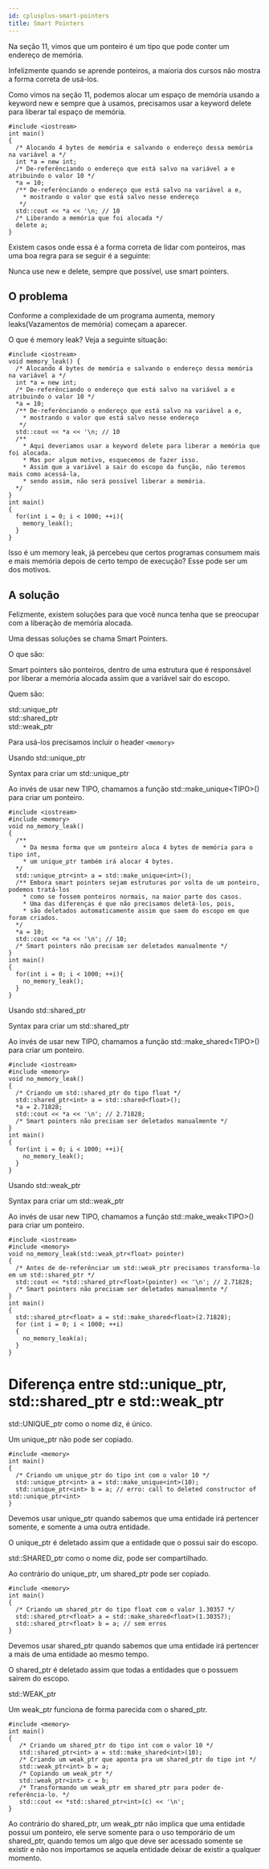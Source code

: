 ```yaml
---
id: cplusplus-smart-pointers
title: Smart Pointers
---
```


Na seção 11, vimos que um ponteiro é um tipo que pode conter um endereço de memória.

Infelizmente quando se aprende ponteiros, a maioria dos cursos não mostra a forma correta de usá-los.

Como vimos na seção 11, podemos alocar um espaço de memória usando a keyword new e sempre que à usamos,
precisamos usar a keyword delete para liberar tal espaço de memória.

```cpp{0}
#include <iostream>
int main()
{
  /* Alocando 4 bytes de memória e salvando o endereço dessa memória na variável a */
  int *a = new int;
  /* De-referênciando o endereço que está salvo na variável a e atribuindo o valor 10 */
  *a = 10;
  /** De-referênciando o endereço que está salvo na variável a e,
    * mostrando o valor que está salvo nesse endereço
   */
  std::cout << *a << '\n; // 10
  /* Liberando a memória que foi alocada */
  delete a;
}
```

Existem casos onde essa é a forma correta de lidar com ponteiros, mas uma boa regra para se seguir é a seguinte:

Nunca use new e delete, sempre que possível, use smart pointers.

## O problema

Conforme a complexidade de um programa aumenta, memory leaks(Vazamentos de memória) começam a aparecer.

O que é memory leak? Veja a seguinte situação:

```cpp{0}
#include <iostream>
void memory_leak() {
  /* Alocando 4 bytes de memória e salvando o endereço dessa memória na variável a */
  int *a = new int;
  /* De-referênciando o endereço que está salvo na variável a e atribuindo o valor 10 */
  *a = 10;
  /** De-referênciando o endereço que está salvo na variável a e,
    * mostrando o valor que está salvo nesse endereço
   */
  std::cout << *a << '\n; // 10
  /**
    * Aqui deveriamos usar a keyword delete para liberar a memória que foi alocada.
    * Mas por algum motivo, esquecemos de fazer isso.
    * Assim que a variável a sair do escopo da função, não teremos mais como acessá-la,
    * sendo assim, não será possível liberar a memória.
  */
}
int main()
{
  for(int i = 0; i < 1000; ++i){
    memory_leak();
  }
}
```

Isso é um memory leak, já percebeu que certos programas consumem mais e mais memória
depois de certo tempo de execução? Esse pode ser um dos motivos.

## A solução

Felizmente, existem soluções para que você nunca tenha que se preocupar com a liberação de memória alocada.

Uma dessas soluções se chama Smart Pointers.

O que são:

Smart pointers são ponteiros, dentro de uma estrutura que é responsável por liberar a memória
alocada assim que a variável sair do escopo.

Quem são:

std::unique_ptr</br>
std::shared_ptr</br>
std::weak_ptr

Para usá-los precisamos incluir o header `<memory>`

Usando std::unique_ptr

Syntax para criar um std::unique_ptr

Ao invés de usar new TIPO, chamamos a função std::make_unique\<TIPO\>() para criar um ponteiro.

```cpp{0}
#include <iostream>
#include <memory>
void no_memory_leak()
{
  /**
    * Da mesma forma que um ponteiro aloca 4 bytes de memória para o tipo int,
    * um unique_ptr também irá alocar 4 bytes.
  */
  std::unique_ptr<int> a = std::make_unique<int>();
  /** Embora smart pointers sejam estruturas por volta de um ponteiro, podemos tratá-los
    * como se fossem ponteiros normais, na maior parte dos casos.
    * Uma das diferenças é que não precisamos deletá-los, pois,
    * são deletados automaticamente assim que saem do escopo em que foram criados.
  */
  *a = 10;
  std::cout << *a << '\n'; // 10;
  /* Smart pointers não precisam ser deletados manualmente */
}
int main()
{
  for(int i = 0; i < 1000; ++i){
    no_memory_leak();
  }
}
```

Usando std::shared_ptr

Syntax para criar um std::shared_ptr

Ao invés de usar new TIPO, chamamos a função std::make_shared\<TIPO\>() para criar um ponteiro.

```cpp{0}
#include <iostream>
#include <memory>
void no_memory_leak()
{
  /* Criando um std::shared_ptr do tipo float */
  std::shared_ptr<int> a = std::shared<float>();
  *a = 2.71828;
  std::cout << *a << '\n'; // 2.71828;
  /* Smart pointers não precisam ser deletados manualmente */
}
int main()
{
  for(int i = 0; i < 1000; ++i){
    no_memory_leak();
  }
}
```

Usando std::weak_ptr

Syntax para criar um std::weak_ptr

Ao invés de usar new TIPO, chamamos a função std::make_weak\<TIPO\>() para criar um ponteiro.

```cpp{0}
#include <iostream>
#include <memory>
void no_memory_leak(std::weak_ptr<float> pointer)
{
  /* Antes de de-referênciar um std::weak_ptr precisamos transforma-lo em um std::shared_ptr */
  std::cout << *std::shared_ptr<float>(pointer) << '\n'; // 2.71828;
  /* Smart pointers não precisam ser deletados manualmente */
}
int main()
{
  std::shared_ptr<float> a = std::make_shared<float>(2.71828);
  for (int i = 0; i < 1000; ++i)
  {
    no_memory_leak(a);
  }
}
```

# Diferença entre std::unique_ptr, std::shared_ptr e std::weak_ptr

std::UNIQUE_ptr como o nome diz, é único.

Um unique_ptr não pode ser copiado.

```cpp{0}
#include <memory>
int main()
{
  /* Criando um unique_ptr do tipo int com o valor 10 */
  std::unique_ptr<int> a = std::make_unique<int>(10);
  std::unique_ptr<int> b = a; // erro: call to deleted constructor of std::unique_ptr<int>
}
```

Devemos usar unique_ptr quando sabemos que uma entidade irá pertencer somente, e somente a uma
outra entidade.

O unique_ptr é deletado assim que a entidade que o possui sair do escopo.

std::SHARED_ptr como o nome diz, pode ser compartilhado.

Ao contrário do unique_ptr, um shared_ptr pode ser copiado.

```cpp{0}
#include <memory>
int main()
{
  /* Criando um shared_ptr do tipo float com o valor 1.30357 */
  std::shared_ptr<float> a = std::make_shared<float>(1.30357);
  std::shared_ptr<float> b = a; // sem erros
}
```

Devemos usar shared_ptr quando sabemos que uma entidade irá pertencer a mais
de uma entidade ao mesmo tempo.

O shared_ptr é deletado assim que todas a entidades que o possuem sairem do escopo.

std::WEAK_ptr

Um weak_ptr funciona de forma parecida com o shared_ptr.

```cpp{0}
#include <memory>
int main()
{
   /* Criando um shared_ptr do tipo int com o valor 10 */
   std::shared_ptr<int> a = std::make_shared<int>(10);
   /* Criando um weak_ptr que aponta pra um shared_ptr do tipo int */
   std::weak_ptr<int> b = a;
   /* Copiando um weak_ptr */
   std::weak_ptr<int> c = b;
   /* Transformando um weak_ptr em shared_ptr para poder de-referência-lo. */
   std::cout << *std::shared_ptr<int>(c) << '\n';
}
```

Ao contrário do shared_ptr, um weak_ptr não implica que uma entidade possui um ponteiro,
ele serve somente para o uso temporário de um shared_ptr, quando temos um algo que
deve ser acessado somente se existir e não nos importamos se aquela entidade deixar de existir
a qualquer momento.

